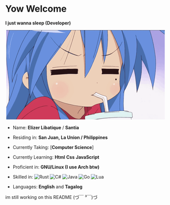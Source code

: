 # Yow Welcome

**I just wanna sleep (Developer)**

<div align="center">
  <img src="gif/konata-drink.gif" alt="Konata drinking" />
</div>

- Name: **Elizer Libatique** / **Santia**

- Residing in: **San Juan, La Union / Philippines**

- Currently Taking: [**Computer Science**]

- Currently Learning: **Html** **Css** **JavaScript**

- Proficient in: **GNU/Linux (I use Arch btw)**  

- Skilled in: ![Rust](https://img.shields.io/badge/-Rust-000000?style=flat&logo=rust&logoColor=white) ![C#](https://img.shields.io/badge/-C%23-239120?style=flat&logo=c-sharp&logoColor=white) ![Java](https://img.shields.io/badge/-Java-007396?style=flat&logo=java&logoColor=white) ![Go](https://img.shields.io/badge/-Go-00ADD8?style=flat&logo=go&logoColor=white) ![Lua](https://img.shields.io/badge/-Lua-2C2D72?style=flat&logo=lua&logoColor=white)

- Languages: **English** and **Tagalog**


im still working on this README (づ￣ ³￣)づ
